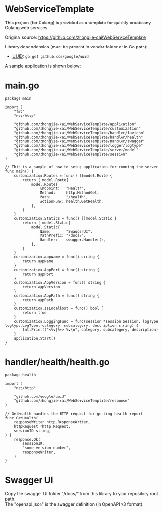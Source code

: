 # WebServiceTemplate
This project (for Golang) is provided as a template for quickly create any Golang web services.

Original source: https://github.com/zhongjie-cai/WebServiceTemplate

Library dependencies (must be present in vendor folder or in Go path):
* [UUID](https://github.com/google/uuid): `go get github.com/google/uuid`

A sample application is shown below:

# main.go
```golang
package main

import (
	"fmt"
	"net/http"

	"github.com/zhongjie-cai/WebServiceTemplate/application"
	"github.com/zhongjie-cai/WebServiceTemplate/customization"
	"github.com/zhongjie-cai/WebServiceTemplate/handler/favicon"
	"github.com/zhongjie-cai/WebServiceTemplate/handler/health"
	"github.com/zhongjie-cai/WebServiceTemplate/handler/swagger"
	"github.com/zhongjie-cai/WebServiceTemplate/logger/logtype"
	"github.com/zhongjie-cai/WebServiceTemplate/server/model"
	"github.com/zhongjie-cai/WebServiceTemplate/session"
)

// This is a sample of how to setup application for running the server
func main() {
	customization.Routes = func() []model.Route {
		return []model.Route{
			model.Route{
				Endpoint:   "Health",
				Method:     http.MethodGet,
				Path:       "/health",
				ActionFunc: health.GetHealth,
			},
		}
	}
	customization.Statics = func() []model.Static {
		return []model.Static{
			model.Static{
				Name:       "SwaggerUI",
				PathPrefix: "/docs/",
				Handler:    swagger.Handler(),
			},
		}
	}
	customization.AppName = func() string {
		return appName
	}
	customization.AppPort = func() string {
		return appPort
	}
	customization.AppVersion = func() string {
		return appVersion
	}
	customization.AppPath = func() string {
		return appPath
	}
	customization.IsLocalhost = func() bool {
		return true
	}
	customization.LoggingFunc = func(session *session.Session, logType logtype.LogType, category, subcategory, description string) {
		fmt.Printf("<%v|%v> %v\n", category, subcategory, description)
	}
	application.Start()
}
```

# handler/health/health.go

```golang
package health

import (
	"net/http"

	"github.com/google/uuid"
	"github.com/zhongjie-cai/WebServiceTemplate/response"
)

// GetHealth handles the HTTP request for getting health report
func GetHealth(
	responseWriter http.ResponseWriter,
	httpRequest *http.Request,
	sessionID string,
) {
	response.Ok(
		sessionID,
		"some version number",
		responseWriter,
	)
}
```

# Swagger UI

Copy the swagger UI folder "/docs/" from this library to your repository root path.  
The "openapi.json" is the swagger definition (in OpenAPI v3 format).  
